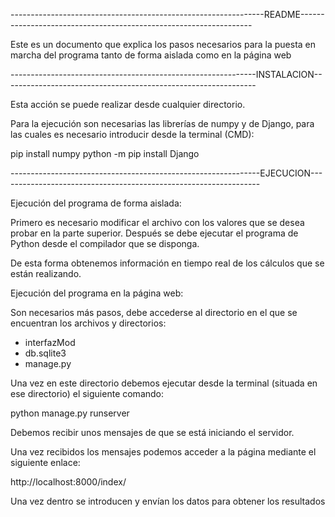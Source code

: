 ---------------------------------------------------------------README------------------------------------------------------------------

Este es un documento que explica los pasos necesarios para la puesta en marcha del programa tanto de forma aislada como en la página web

-------------------------------------------------------------INSTALACION---------------------------------------------------------------

Esta acción se puede realizar desde cualquier directorio.

Para la ejecución son necesarias las librerías de numpy y de Django, para las cuales es necesario introducir desde la terminal (CMD):

 pip install numpy
 python -m pip install Django


--------------------------------------------------------------EJECUCION-----------------------------------------------------------------

Ejecución del programa de forma aislada:

Primero es necesario modificar el archivo con los valores que se desea probar en la parte superior.
Después se debe ejecutar el programa de Python desde el compilador que se disponga.

De esta forma obtenemos información en tiempo real de los cálculos que se están realizando.

Ejecución del programa en la página web:

Son necesarios más pasos, debe accederse al directorio en el que se encuentran los archivos y directorios:

- interfazMod
- db.sqlite3
- manage.py

Una vez en este directorio debemos ejecutar desde la terminal (situada en ese directorio) el siguiente comando:

 python manage.py runserver

Debemos recibir unos mensajes de que se está iniciando el servidor.

Una vez recibidos los mensajes podemos acceder a la página mediante el siguiente enlace:

http://localhost:8000/index/

Una vez dentro se introducen y envían los datos para obtener los resultados